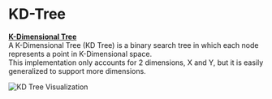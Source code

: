 # KD-Tree
**[K-Dimensional Tree](https://www.wikiwand.com/en/K-d_tree)**  
A K-Dimensional Tree (KD Tree) is a binary search tree in which each node represents a point in K-Dimensional space.  
This implementation only accounts for 2 dimensions, X and Y, but it is easily generalized to support more dimensions.


<img align = "center" src="https://i.imgur.com/7Duq2W0.png"
     alt="KD Tree Visualization"
     style="float: left; margin-right: 10px;"
     class="center" />


